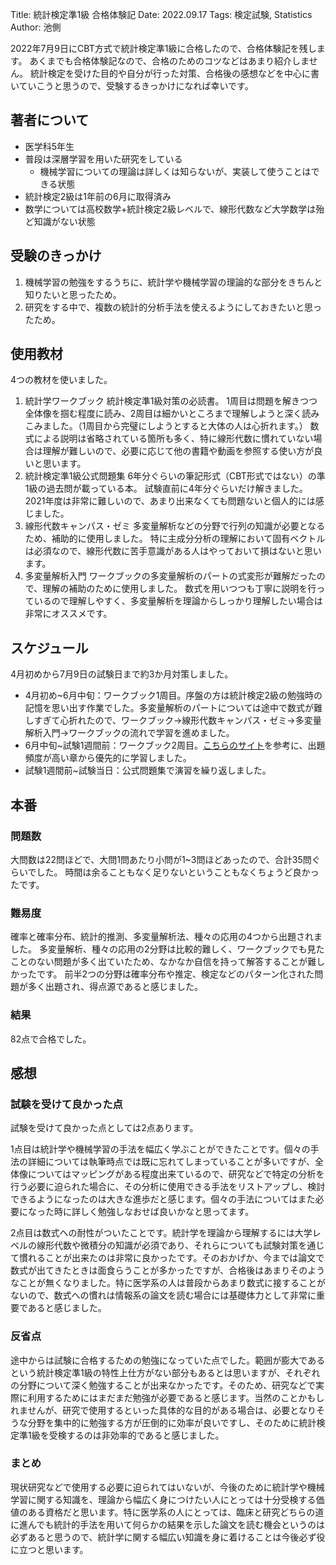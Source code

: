 Title: 統計検定準1級 合格体験記
Date: 2022.09.17
Tags: 検定試験, Statistics
Author: 池側

2022年7月9日にCBT方式で統計検定準1級に合格したので、合格体験記を残します。
あくまでも合格体験記なので、合格のためのコツなどはあまり紹介しません。
統計検定を受けた目的や自分が行った対策、合格後の感想などを中心に書いていこうと思うので、受験するきっかけになれば幸いです。

## 著者について
- 医学科5年生
- 普段は深層学習を用いた研究をしている
    - 機械学習についての理論は詳しくは知らないが、実装して使うことはできる状態
- 統計検定2級は1年前の6月に取得済み
- 数学については高校数学+統計検定2級レベルで、線形代数など大学数学は殆ど知識がない状態

## 受験のきっかけ
1. 機械学習の勉強をするうちに、統計学や機械学習の理論的な部分をきちんと知りたいと思ったため。
2. 研究をする中で、複数の統計的分析手法を使えるようにしておきたいと思ったため。

## 使用教材
4つの教材を使いました。
1. 統計学ワークブック
統計検定準1級対策の必読書。
1周目は問題を解きつつ全体像を掴む程度に読み、2周目は細かいところまで理解しようと深く読みこみました。（1周目から完璧にしようとすると大体の人は心折れます。）
数式による説明は省略されている箇所も多く、特に線形代数に慣れていない場合は理解が難しいので、必要に応じて他の書籍や動画を参照する使い方が良いと思います。
2. 統計検定準1級公式問題集
6年分ぐらいの筆記形式（CBT形式ではない）の準1級の過去問が載っている本。
試験直前に4年分ぐらいだけ解きました。
2021年度は非常に難しいので、あまり出来なくても問題ないと個人的には感じました。
3. 線形代数キャンパス・ゼミ
多変量解析などの分野で行列の知識が必要となるため、補助的に使用しました。
特に主成分分析の理解において固有ベクトルは必須なので、線形代数に苦手意識がある人はやっておいて損はないと思います。
4. 多変量解析入門
ワークブックの多変量解析のパートの式変形が難解だったので、理解の補助のために使用しました。
数式を用いつつも丁寧に説明を行っているので理解しやすく、多変量解析を理論からしっかり理解したい場合は非常にオススメです。

## スケジュール
4月初めから7月9日の試験日まで約3か月対策しました。
- 4月初め~6月中旬：ワークブック1周目。序盤の方は統計検定2級の勉強時の記憶を思い出す作業でした。多変量解析のパートについては途中で数式が難しすぎて心折れたので、ワークブック→線形代数キャンパス・ゼミ→多変量解析入門→ワークブックの流れで学習を進めました。
- 6月中旬~試験1週間前：ワークブック2周目。[こちらのサイト](https://mimikousi.com/statistical-certificate-pre1-book/)を参考に、出題頻度が高い章から優先的に学習しました。
- 試験1週間前~試験当日：公式問題集で演習を繰り返しました。

## 本番
### 問題数
大問数は22問ほどで、大問1問あたり小問が1~3問ほどあったので、合計35問ぐらいでした。
時間は余ることもなく足りないということもなくちょうど良かったです。
### 難易度
確率と確率分布、統計的推測、多変量解析法、種々の応用の4つから出題されました。
多変量解析、種々の応用の2分野は比較的難しく、ワークブックでも見たことのない問題が多く出ていたため、なかなか自信を持って解答することが難しかったです。
前半2つの分野は確率分布や推定、検定などのパターン化された問題が多く出題され、得点源であると感じました。
### 結果
82点で合格でした。

## 感想
### 試験を受けて良かった点
試験を受けて良かった点としては2点あります。

1点目は統計学や機械学習の手法を幅広く学ぶことができたことです。個々の手法の詳細については執筆時点では既に忘れてしまっていることが多いですが、全体像についてはマッピングがある程度出来ているので、研究などで特定の分析を行う必要に迫られた場合に、その分析に使用できる手法をリストアップし、検討できるようになったのは大きな進歩だと感じます。個々の手法についてはまた必要になった時に詳しく勉強しなおせば良いかなと思ってます。

2点目は数式への耐性がついたことです。統計学を理論から理解するには大学レベルの線形代数や微積分の知識が必須であり、それらについても試験対策を通じて慣れることが出来たのは非常に良かったです。そのおかげか、今までは論文で数式が出てきたときは面食らうことが多かったですが、合格後はあまりそのようなことが無くなりました。特に医学系の人は普段からあまり数式に接することがないので、数式への慣れは情報系の論文を読む場合には基礎体力として非常に重要であると感じました。

### 反省点
途中からは試験に合格するための勉強になっていた点でした。範囲が膨大であるという統計検定準1級の特性上仕方がない部分もあるとは思いますが、それぞれの分野について深く勉強することが出来なかったです。そのため、研究などで実際に利用するためにはまだまだ勉強が必要であると感じます。当然のことかもしれませんが、研究で使用するといった具体的な目的がある場合は、必要となりそうな分野を集中的に勉強する方が圧倒的に効率が良いですし、そのために統計検定準1級を受検するのは非効率的であると感じました。

### まとめ
現状研究などで使用する必要に迫られてはいないが、今後のために統計学や機械学習に関する知識を、理論から幅広く身につけたい人にとっては十分受検する価値のある資格だと思います。特に医学系の人にとっては、臨床と研究どちらの道に進んでも統計的手法を用いて何らかの結果を示した論文を読む機会というのは必ずあると思うので、統計学に関する幅広い知識を身に着けることは今後必ず役に立つと思います。